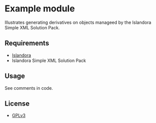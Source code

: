 # Example module

Illustrates generating derivatives on objects manageed by the Islandora Simple XML Solution Pack.

## Requirements

* [Islandora](https://github.com/Islandora/islandora)
* Islandora Simple XML Solution Pack

## Usage

See comments in code.

## License

* [GPLv3](http://www.gnu.org/licenses/gpl-3.0.txt)

